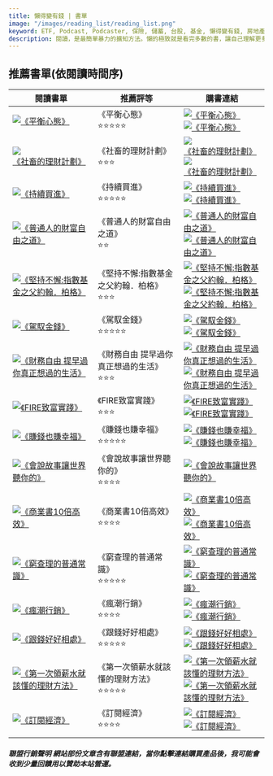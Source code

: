 ```yaml
---
title: 懶得變有錢 | 書單
image: "/images/reading_list/reading_list.png"
keyword: ETF, Podcast, Podcaster, 保險, 儲蓄, 台股, 基金, 懶得變有錢, 房地產, 投資理財, 支出, 收入, 理財規劃, 瑪斯理財兩三事, 稅務, 總體經濟, 美股, 職涯心得, 股利收入, 複委託, 記帳, 讀書心得, 財務規劃, 財商, 貸款, 資產配置, 退休規劃, 開源節流
description: 閱讀，是最簡單暴力的擴知方法。懶的極致就是看完多數的書，讓自己理解更多的原則，接著落實到自己的生活來實踐。這不只是閱讀，而是閱歷。
---
```


## 推薦書單(依閱讀時間序)
| 閱讀書單 | 推薦評等 | 購書連結 |
|-|-|-|
| [![《平衡心態》](/images/reading_list/img_15.png)](/blog/book-balanced-mental-reading-experience/) | 《平衡心態》<br/>⭐⭐⭐⭐⭐ | [![《平衡心態》](/images/reading_list/books_buy.jpg)](https://www.books.com.tw/exep/assp.php/shamangels/products/0010950295?utm_source=shamangels&utm_medium=ap-books&utm_content=recommend&utm_campaign=ap-202406)<br/> [![《平衡心態》](/images/reading_list/momobooks_buy.jpg)](https://www.momoshop.com.tw/goods/GoodsDetail.jsp?i_code=11062008&Area=search&oid=1_1&cid=index&kw=%E5%B9%B3%E8%A1%A1%E5%BF%83%E6%85%8B&memid=6000021729&cid=apuad&oid=1&osm=league) |
| [![《社畜的理財計劃》](/images/reading_list/img_14.png)](/blog/book-social-animal-financial-plan/) | 《社畜的理財計劃》<br/>⭐⭐⭐ | [![《社畜的理財計劃》](/images/reading_list/books_buy.jpg)](https://www.books.com.tw/exep/assp.php/shamangels/products/0010918698?utm_source=shamangels&utm_medium=ap-books&utm_content=recommend&utm_campaign=ap-202406)<br/> [![《社畜的理財計劃》](/images/reading_list/momobooks_buy.jpg)](https://www.momoshop.com.tw/goods/GoodsDetail.jsp?i_code=9880572&Area=search&oid=1_1&cid=index&kw=%E7%A4%BE%E7%95%9C%E7%9A%84%E7%90%86%E8%B2%A1%E8%A8%88%E5%8A%83&memid=6000021729&cid=apuad&oid=1&osm=league) |
| [![《持續買進》](/images/reading_list/img_13.png)](/blog/book-continuous-buy-reading-experience/) | 《持續買進》<br/>⭐⭐⭐⭐⭐ | [![《持續買進》](/images/reading_list/books_buy.jpg)](https://www.books.com.tw/exep/assp.php/shamangels/products/0010957881?utm_source=shamangels&utm_medium=ap-books&utm_content=recommend&utm_campaign=ap-202406)<br/> [![《持續買進》](/images/reading_list/momobooks_buy.jpg)](https://www.momoshop.com.tw/goods/GoodsDetail.jsp?i_code=11398962&Area=search&oid=1_1&cid=index&kw=%E6%8C%81%E7%BA%8C%E8%B2%B7%E9%80%B2&memid=6000021729&cid=apuad&oid=1&osm=league) |
| [![《普通人的財富自由之道》](/images/reading_list/img_12.png)](/blog/book-the-word-of-freedom-of-evergreen/) | 《普通人的財富自由之道》<br/>⭐⭐ | [![《普通人的財富自由之道》](/images/reading_list/books_buy.jpg)](https://www.books.com.tw/exep/assp.php/shamangels/products/0010914697?utm_source=shamangels&utm_medium=ap-books&utm_content=recommend&utm_campaign=ap-202406)<br/> [![《普通人的財富自由之道》](/images/reading_list/momobooks_buy.jpg)](https://www.momoshop.com.tw/goods/GoodsDetail.jsp?i_code=9748520&Area=search&oid=1_1&cid=index&kw=%E6%99%AE%E9%80%9A%E4%BA%BA%E7%9A%84%E8%B2%A1%E5%AF%8C%E8%87%AA%E7%94%B1%E4%B9%8B%E9%81%93&memid=6000021729&cid=apuad&oid=1&osm=league) |
| [![《堅持不懈:指數基金之父約翰．柏格》](/images/reading_list/img_11.png)](/blog/book-persistence-father-of-the-index-fund-johnberg-reading-experience/) | 《堅持不懈:指數基金之父約翰．柏格》<br/>⭐⭐⭐ | [![《堅持不懈:指數基金之父約翰．柏格》](/images/reading_list/books_buy.jpg)](https://www.books.com.tw/exep/assp.php/shamangels/products/0010823259?utm_source=shamangels&utm_medium=ap-books&utm_content=recommend&utm_campaign=ap-202406)<br/> [![《堅持不懈:指數基金之父約翰．柏格》](/images/reading_list/momobooks_buy.jpg)](https://www.momoshop.com.tw/goods/GoodsDetail.jsp?i_code=9271410&Area=search&oid=1_1&cid=index&kw=%E5%A0%85%E6%8C%81%E4%B8%8D%E6%87%88%3A%E6%8C%87%E6%95%B8%E5%9F%BA%E9%87%91%E4%B9%8B%E7%88%B6%E7%B4%84%E7%BF%B0%EF%BC%8E%E6%9F%8F%E6%A0%BC&memid=6000021729&cid=apuad&oid=1&osm=league) |
| [![《駕馭金錢》](/images/reading_list/img_10.png)](/blog/book-of-books-management-of-money-reading-experience/) | 《駕馭金錢》<br/>⭐⭐⭐⭐⭐ | [![《駕馭金錢》](/images/reading_list/books_buy.jpg)](https://www.books.com.tw/exep/assp.php/shamangels/products/0010823445?utm_source=shamangels&utm_medium=ap-books&utm_content=recommend&utm_campaign=ap-202406)<br/> [![《駕馭金錢》](/images/reading_list/momobooks_buy.jpg)](https://www.momoshop.com.tw/goods/GoodsDetail.jsp?i_code=12360259&Area=search&oid=1_1&cid=index&kw=%E9%A7%95%E9%A6%AD%E9%87%91%E9%8C%A2&memid=6000021729&cid=apuad&oid=1&osm=league) |
| [![《財務自由 提早過你真正想過的生活》](/images/reading_list/img_9.png)](/blog/book-freedom-of-finance-live-early-life-you-really-thinking-reading-experience/) | 《財務自由 提早過你真正想過的生活》<br/>⭐⭐⭐ | [![《財務自由 提早過你真正想過的生活》](/images/reading_list/books_buy.jpg)](https://www.books.com.tw/exep/assp.php/shamangels/products/0010849695?utm_source=shamangels&utm_medium=ap-books&utm_content=recommend&utm_campaign=ap-202406)<br/> [![《財務自由 提早過你真正想過的生活》](/images/reading_list/momobooks_buy.jpg)](https://www.momoshop.com.tw/goods/GoodsDetail.jsp?i_code=8563268&Area=search&oid=1_1&cid=index&kw=%E8%B2%A1%E5%8B%99%E8%87%AA%E7%94%B1%20%E6%8F%90%E6%97%A9%E9%81%8E%E4%BD%A0%E7%9C%9F%E6%AD%A3%E6%83%B3%E9%81%8E%E7%9A%84%E7%94%9F%E6%B4%BB&memid=6000021729&cid=apuad&oid=1&osm=league) |
| [![《FIRE致富實踐》](/images/reading_list/img_8.png)](/blog/book-fire-to-get-rich-reading-experience/) | 《FIRE致富實踐》<br/>⭐⭐⭐ | [![《FIRE致富實踐》](/images/reading_list/books_buy.jpg)](https://www.books.com.tw/exep/assp.php/shamangels/products/0010938897?utm_source=shamangels&utm_medium=ap-books&utm_content=recommend&utm_campaign=ap-202406)<br/> [![《FIRE致富實踐》](/images/reading_list/momobooks_buy.jpg)](https://www.momoshop.com.tw/goods/GoodsDetail.jsp?i_code=10646848&Area=search&oid=1_2&cid=index&kw=FIRE%E8%87%B4%E5%AF%8C%E5%AF%A6%E8%B8%90&memid=6000021729&cid=apuad&oid=1&osm=league) |
| [![《賺錢也賺幸福》](/images/reading_list/img_7.png)](/blog/book-of-books-make-money-and-earn-happiness-reading-experience/) | 《賺錢也賺幸福》<br/>⭐⭐⭐⭐⭐ | [![《賺錢也賺幸福》](/images/reading_list/books_buy.jpg)](https://www.books.com.tw/exep/assp.php/shamangels/products/0010991526?utm_source=shamangels&utm_medium=ap-books&utm_content=recommend&utm_campaign=ap-202406)<br/> [![《賺錢也賺幸福》](/images/reading_list/momobooks_buy.jpg)](https://www.momoshop.com.tw/goods/GoodsDetail.jsp?i_code=12903375&Area=search&oid=1_3&cid=index&kw=%E8%B3%BA%E9%8C%A2%E4%B9%9F%E8%B3%BA%E5%B9%B8%E7%A6%8F&memid=6000021729&cid=apuad&oid=1&osm=league) |
| [![《會說故事讓世界聽你的》](/images/reading_list/img_6.png)](/blog/book-can-tell-the-story-that-let-the-world-listen-to-you-reading-experience/) | 《會說故事讓世界聽你的》<br/>⭐⭐⭐⭐ | [![《會說故事讓世界聽你的》](/images/reading_list/books_buy.jpg)](https://www.books.com.tw/exep/assp.php/shamangels/products/0010632833?utm_source=shamangels&utm_medium=ap-books&utm_content=recommend&utm_campaign=ap-202406)<br/> |
| [![《商業書10倍高效》](/images/reading_list/img_5.png)](/blog/book-of-books-commercial-books-10-times-efficient-reading-experience/) | 《商業書10倍高效》<br/>⭐⭐⭐⭐ | [![《商業書10倍高效》](/images/reading_list/books_buy.jpg)](https://www.books.com.tw/exep/assp.php/shamangels/products/0010965241?utm_source=shamangels&utm_medium=ap-books&utm_content=recommend&utm_campaign=ap-202406)<br/> [![《商業書10倍高效》](/images/reading_list/momobooks_buy.jpg)](https://www.momoshop.com.tw/goods/GoodsDetail.jsp?i_code=10323246&Area=search&oid=1_1&cid=index&kw=%E5%95%86%E6%A5%AD%E6%9B%B810%E5%80%8D%E9%AB%98%E6%95%88&memid=6000021729&cid=apuad&oid=1&osm=league) |
| [![《窮查理的普通常識》](/images/reading_list/img_4.png)](/blog/book-of-books-general-common-sense-of-poor-charlie-reading-experience/) | 《窮查理的普通常識》<br/>⭐⭐⭐⭐⭐ | [![《窮查理的普通常識》](/images/reading_list/books_buy.jpg)](https://www.books.com.tw/exep/assp.php/shamangels/products/0010987406?utm_source=shamangels&utm_medium=ap-books&utm_content=recommend&utm_campaign=ap-202406)<br/> [![《窮查理的普通常識》](/images/reading_list/momobooks_buy.jpg)](https://www.momoshop.com.tw/goods/GoodsDetail.jsp?i_code=12757978&Area=search&oid=1_1&cid=index&kw=%E7%AA%AE%E6%9F%A5%E7%90%86%E7%9A%84%E6%99%AE%E9%80%9A%E5%B8%B8%E8%AD%98&memid=6000021729&cid=apuad&oid=1&osm=league) |
| [![《瘋潮行銷》](/images/reading_list/img_3.png)](/blog/book-crazy-marketing-reading-experience/) | 《瘋潮行銷》<br/>⭐⭐⭐⭐ | [![《瘋潮行銷》](/images/reading_list/books_buy.jpg)](https://www.books.com.tw/exep/assp.php/shamangels/products/0010916439?utm_source=shamangels&utm_medium=ap-books&utm_content=recommend&utm_campaign=ap-202406)<br/> [![《瘋潮行銷》](/images/reading_list/momobooks_buy.jpg)](https://www.momoshop.com.tw/goods/GoodsDetail.jsp?i_code=8948985&Area=search&oid=1_1&cid=index&kw=%E7%98%8B%E6%BD%AE%E8%A1%8C%E9%8A%B7&memid=6000021729&cid=apuad&oid=1&osm=league) |
| [![《跟錢好好相處》](/images/reading_list/img_2.png)](/blog/book-of-books-reading-in-along-with-money/) |《跟錢好好相處》<br/>⭐⭐⭐⭐⭐ | [![《跟錢好好相處》](/images/reading_list/books_buy.jpg)](https://www.books.com.tw/exep/assp.php/shamangels/products/0010963721?utm_source=shamangels&utm_medium=ap-books&utm_content=recommend&utm_campaign=ap-202406)<br/> [![《跟錢好好相處》](/images/reading_list/momobooks_buy.jpg)](https://www.momoshop.com.tw/goods/GoodsDetail.jsp?i_code=11652919&Area=search&oid=1_1&cid=index&kw=%E8%B7%9F%E9%8C%A2%E5%A5%BD%E5%A5%BD%E7%9B%B8%E8%99%95&memid=6000021729&cid=apuad&oid=1&osm=league) |
| [![《第一次領薪水就該懂的理財方法》](/images/reading_list/img_1.png)](/blog/book-of-books-financial-methods-that-you-should-understand-for-the-first-time-you-receive-salary-reading-experience/) | 《第一次領薪水就該懂的理財方法》<br/>⭐⭐⭐⭐⭐ | [![《第一次領薪水就該懂的理財方法》](/images/reading_list/books_buy.jpg)](https://www.books.com.tw/exep/assp.php/shamangels/products/E050028578?utm_source=shamangels&utm_medium=ap-books&utm_content=recommend&utm_campaign=ap-202406)<br/> [![《第一次領薪水就該懂的理財方法》](/images/reading_list/momobooks_buy.jpg)](https://www.momoshop.com.tw/goods/GoodsDetail.jsp?i_code=9251909&Area=search&oid=1_1&cid=index&kw=%E7%AC%AC%E4%B8%80%E6%AC%A1%E9%A0%98%E8%96%AA%E6%B0%B4%E5%B0%B1%E8%A9%B2%E6%87%82%E7%9A%84%E7%90%86%E8%B2%A1%E6%96%B9%E6%B3%95&memid=6000021729&cid=apuad&oid=1&osm=league) |
| [![《訂閱經濟》](/images/reading_list/img_0.png)](/blog/book-subscribe-to-economy-reading-experience/) | 《訂閱經濟》<br/>⭐⭐⭐️⭐ | [![《訂閱經濟》](/images/reading_list/books_buy.jpg)](https://www.books.com.tw/exep/assp.php/shamangels/products/0010900225?utm_source=shamangels&utm_medium=ap-books&utm_content=recommend&utm_campaign=ap-202406)<br/> [![《訂閱經濟》](/images/reading_list/momobooks_buy.jpg)](https://www.momoshop.com.tw/goods/GoodsDetail.jsp?i_code=8614079&Area=search&oid=1_1&cid=index&kw=%E8%A8%82%E9%96%B1%E7%B6%93%E6%BF%9F&memid=6000021729&cid=apuad&oid=1&osm=league) |
||||



##### 聯盟行銷聲明 網站部份文章含有聯盟連結，當你點擊連結購買產品後，我可能會收到少量回饋用以贊助本站營運。
